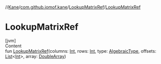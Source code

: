 //[Kane](../../index.md)/[com.github.jomof.kane](../index.md)/[LookupMatrixRef](index.md)/[LookupMatrixRef](-lookup-matrix-ref.md)



# LookupMatrixRef  
[jvm]  
Content  
fun [LookupMatrixRef](-lookup-matrix-ref.md)(columns: [Int](https://kotlinlang.org/api/latest/jvm/stdlib/kotlin/-int/index.html), rows: [Int](https://kotlinlang.org/api/latest/jvm/stdlib/kotlin/-int/index.html), type: [AlgebraicType](../../com.github.jomof.kane.types/-algebraic-type/index.md), offsets: [List](https://kotlinlang.org/api/latest/jvm/stdlib/kotlin.collections/-list/index.html)<[Int](https://kotlinlang.org/api/latest/jvm/stdlib/kotlin/-int/index.html)>, array: [DoubleArray](https://kotlinlang.org/api/latest/jvm/stdlib/kotlin/-double-array/index.html))  



